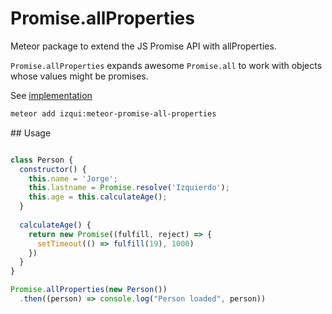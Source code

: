 # Promise.allProperties

Meteor package to extend the JS Promise API with allProperties.

`Promise.allProperties` expands awesome `Promise.all` to work with objects whose values might be promises.

See [implementation](https://github.com/izqui/meteor-promise-all-properties/blob/master/export.js)

```sh
meteor add izqui:meteor-promise-all-properties
```

## Usage

```js

class Person {
  constructor() {
    this.name = 'Jorge';
    this.lastname = Promise.resolve('Izquierdo');
    this.age = this.calculateAge();
  }
  
  calculateAge() {
    return new Promise((fulfill, reject) => {
      setTimeout(() => fulfill(19), 1000)
    })
  }
}

Promise.allProperties(new Person())
  .then((person) => console.log("Person loaded", person))

```
